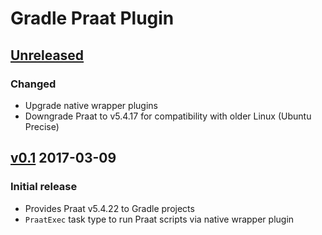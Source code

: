 Gradle Praat Plugin
===================

[Unreleased]
------------

### Changed

- Upgrade native wrapper plugins
- Downgrade Praat to v5.4.17 for compatibility with older Linux (Ubuntu Precise)

[v0.1] 2017-03-09
-------------------

### Initial release

- Provides Praat v5.4.22 to Gradle projects
- `PraatExec` task type to run Praat scripts via native wrapper plugin

[Unreleased]: https://github.com/m2ci-msp/gradle-praat-plugin/compare/v0.1...HEAD
[v0.1]: https://github.com/m2ci-msp/gradle-praat-plugin/tree/v0.1
